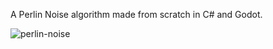 A Perlin Noise algorithm made from scratch in C# and Godot.

![perlin-noise](https://github.com/user-attachments/assets/579a4c23-8afb-4e66-b185-cefb6f4d001f)
